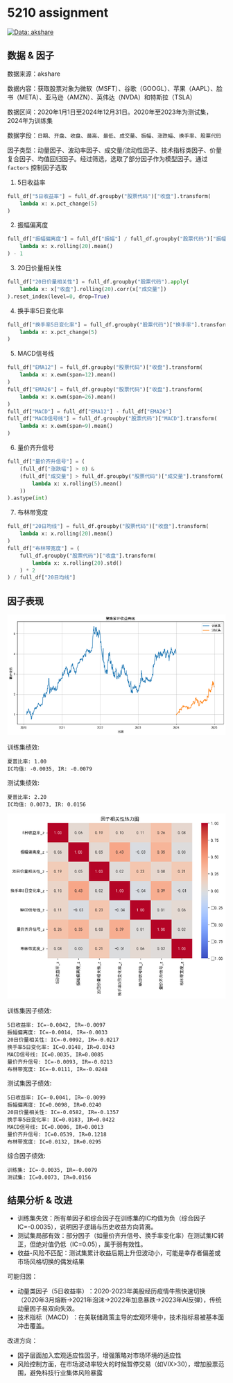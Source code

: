 # 5210 assignment

[![Data: akshare](https://img.shields.io/badge/Data%20Science-AKShare-green)](https://github.com/akfamily/akshare)

## 数据 & 因子

数据来源：akshare

数据内容：获取股票对象为微软（MSFT）、谷歌（GOOGL）、苹果（AAPL）、脸书（META）、亚马逊（AMZN）、英伟达（NVDA）和特斯拉（TSLA）

数据区间：2020年1月1日至2024年12月31日。2020年至2023年为测试集，2024年为训练集

数据字段：`日期`、`开盘`、`收盘`、`最高`、`最低`、`成交量`、`振幅`、`涨跌幅`、`换手率`、`股票代码`

因子类型：动量因子、波动率因子、成交量/流动性因子、技术指标类因子、价量复合因子、均值回归因子。经过筛选，选取了部分因子作为模型因子。通过 `factors` 控制因子选取

1. 5日收益率

```py
full_df["5日收益率"] = full_df.groupby("股票代码")["收盘"].transform(
    lambda x: x.pct_change(5)
)
```

2. 振幅偏离度

```py
full_df["振幅偏离度"] = full_df["振幅"] / full_df.groupby("股票代码")["振幅"].transform(
    lambda x: x.rolling(20).mean()
) - 1
```

3. 20日价量相关性

```py
full_df["20日价量相关性"] = full_df.groupby("股票代码").apply(
    lambda x: x["收盘"].rolling(20).corr(x["成交量"])
).reset_index(level=0, drop=True)
```

4. 换手率5日变化率

```py
full_df["换手率5日变化率"] = full_df.groupby("股票代码")["换手率"].transform(
    lambda x: x.pct_change(5)
)
```

5. MACD信号线

```py
full_df["EMA12"] = full_df.groupby("股票代码")["收盘"].transform(
    lambda x: x.ewm(span=12).mean()
)
full_df["EMA26"] = full_df.groupby("股票代码")["收盘"].transform(
    lambda x: x.ewm(span=26).mean()
)
full_df["MACD"] = full_df["EMA12"] - full_df["EMA26"]
full_df["MACD信号线"] = full_df.groupby("股票代码")["MACD"].transform(
    lambda x: x.ewm(span=9).mean()
)
```

6. 量价齐升信号

```py
full_df["量价齐升信号"] = (
    (full_df["涨跌幅"] > 0) & 
    (full_df["成交量"] > full_df.groupby("股票代码")["成交量"].transform(
        lambda x: x.rolling(5).mean()
    ))
).astype(int)
```

7. 布林带宽度

```py
full_df["20日均线"] = full_df.groupby("股票代码")["收盘"].transform(
    lambda x: x.rolling(20).mean()
)
full_df["布林带宽度"] = (
    full_df.groupby("股票代码")["收盘"].transform(
        lambda x: x.rolling(20).std()
    ) * 2
) / full_df["20日均线"]
```

## 因子表现

![image](return.png)

训练集绩效:
```
夏普比率: 1.00
IC均值: -0.0035, IR: -0.0079
```

测试集绩效:
```
夏普比率: 2.20
IC均值: 0.0073, IR: 0.0156
```

![image](heatmap.png)

训练集因子绩效:
```
5日收益率: IC=-0.0042, IR=-0.0097
振幅偏离度: IC=-0.0014, IR=-0.0033
20日价量相关性: IC=-0.0092, IR=-0.0217
换手率5日变化率: IC=0.0148, IR=0.0343
MACD信号线: IC=0.0035, IR=0.0085
量价齐升信号: IC=-0.0093, IR=-0.0213
布林带宽度: IC=-0.0111, IR=-0.0248
```

测试集因子绩效:
```
5日收益率: IC=-0.0041, IR=-0.0099
振幅偏离度: IC=0.0098, IR=0.0240
20日价量相关性: IC=-0.0582, IR=-0.1357
换手率5日变化率: IC=0.0183, IR=0.0422
MACD信号线: IC=0.0006, IR=0.0013
量价齐升信号: IC=0.0539, IR=0.1218
布林带宽度: IC=0.0132, IR=0.0295
```

综合因子绩效:
```
训练集: IC=-0.0035, IR=-0.0079
测试集: IC=0.0073, IR=0.0156
```

## 结果分析 & 改进

- ​​训练集失效​​：所有单因子和综合因子在训练集的IC均值为负（综合因子IC=-0.0035），说明​​因子逻辑与历史收益方向背离​​。
- ​​测试集局部有效​​：部分因子（如量价齐升信号、换手率变化率）在测试集IC转正，但绝对值仍低（IC=0.05），属于​​弱有效性​​。
- 收益-风险不匹配​​：测试集累计收益后期上升但波动小，可能是幸存者偏差或市场风格切换的偶发结果

可能归因：

- 动量类因子（5日收益率）​​：2020-2023年美股经历疫情牛熊快速切换（2020年3月熔断→2021年泡沫→2022年加息暴跌→2023年AI反弹），传统动量因子易双向失效。
- 技术指标（MACD）​​：在美联储政策主导的宏观环境中，技术指标易被基本面冲击覆盖。

改进方向：

- 因子层面加入宏观适应性因子，增强策略对市场环境的适应性
- 风险控制方面，在市场波动率较大的时候暂停交易（如VIX>30），增加股票范围，避免科技行业集体风险暴露